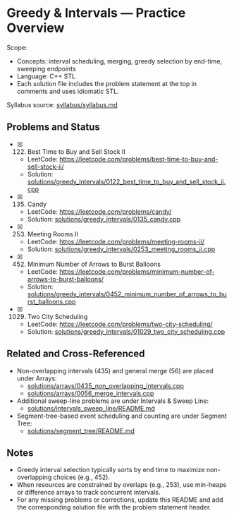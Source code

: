 # Greedy & Intervals — Practice Overview

Scope:
- Concepts: interval scheduling, merging, greedy selection by end-time, sweeping endpoints
- Language: C++ STL
- Each solution file includes the problem statement at the top in comments and uses idiomatic STL.

Syllabus source: [syllabus/syllabus.md](../../syllabus/syllabus.md)

## Problems and Status

- [x] 122. Best Time to Buy and Sell Stock II
  - LeetCode: https://leetcode.com/problems/best-time-to-buy-and-sell-stock-ii/
  - Solution: [solutions/greedy_intervals/0122_best_time_to_buy_and_sell_stock_ii.cpp](./0122_best_time_to_buy_and_sell_stock_ii.cpp)
- [x] 135. Candy
  - LeetCode: https://leetcode.com/problems/candy/
  - Solution: [solutions/greedy_intervals/0135_candy.cpp](./0135_candy.cpp)
- [x] 253. Meeting Rooms II
  - LeetCode: https://leetcode.com/problems/meeting-rooms-ii/
  - Solution: [solutions/greedy_intervals/0253_meeting_rooms_ii.cpp](./0253_meeting_rooms_ii.cpp)
- [x] 452. Minimum Number of Arrows to Burst Balloons
  - LeetCode: https://leetcode.com/problems/minimum-number-of-arrows-to-burst-balloons/
  - Solution: [solutions/greedy_intervals/0452_minimum_number_of_arrows_to_burst_balloons.cpp](./0452_minimum_number_of_arrows_to_burst_balloons.cpp)
- [x] 1029. Two City Scheduling
  - LeetCode: https://leetcode.com/problems/two-city-scheduling/
  - Solution: [solutions/greedy_intervals/01029_two_city_scheduling.cpp](./01029_two_city_scheduling.cpp)

## Related and Cross-Referenced

- Non-overlapping intervals (435) and general merge (56) are placed under Arrays:
  - [solutions/arrays/0435_non_overlapping_intervals.cpp](../arrays/0435_non_overlapping_intervals.cpp)
  - [solutions/arrays/0056_merge_intervals.cpp](../arrays/0056_merge_intervals.cpp)
- Additional sweep-line problems are under Intervals & Sweep Line:
  - [solutions/intervals_sweep_line/README.md](../intervals_sweep_line/README.md)
- Segment-tree-based event scheduling and counting are under Segment Tree:
  - [solutions/segment_tree/README.md](../segment_tree/README.md)

## Notes

- Greedy interval selection typically sorts by end time to maximize non-overlapping choices (e.g., 452).
- When resources are constrained by overlaps (e.g., 253), use min-heaps or difference arrays to track concurrent intervals.
- For any missing problems or corrections, update this README and add the corresponding solution file with the problem statement header.